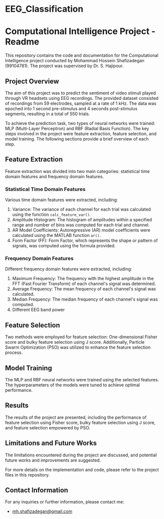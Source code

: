 # EEG_Classification
# Computational Intelligence Project - Readme

This repository contains the code and documentation for the Computational Intelligence project conducted by Mohammad Hossein Shafizadegan (99104781). The project was supervised by Dr. S. Hajipour.

## Project Overview

The aim of this project was to predict the sentiment of video stimuli played through VR headsets using EEG recordings. The provided dataset consisted of recordings from 59 electrodes, sampled at a rate of 1 kHz. The data was epoched into 1 second pre-stimulus and 4 seconds post-stimulus segments, resulting in a total of 550 trials.

To achieve the prediction task, two types of neural networks were trained: MLP (Multi-Layer Perceptron) and RBF (Radial Basis Function). The key steps involved in the project were feature extraction, feature selection, and model training. The following sections provide a brief overview of each step.

## Feature Extraction

Feature extraction was divided into two main categories: statistical time domain features and frequency domain features.

### Statistical Time Domain Features

Various time domain features were extracted, including:

1. Variance: The variance of each channel for each trial was calculated using the function `calc_feature_var()`.
2. Amplitude Histogram: The histogram of amplitudes within a specified range and number of bins was computed for each trial and channel.
3. AR Model Coefficients: Autoregressive (AR) model coefficients were calculated using the MATLAB function `ar()`.
4. Form Factor (FF): Form Factor, which represents the shape or pattern of signals, was computed using the formula provided.

### Frequency Domain Features

Different frequency domain features were extracted, including:

1. Maximum Frequency: The frequency with the highest amplitude in the FFT (Fast Fourier Transform) of each channel's signal was determined.
2. Average Frequency: The mean frequency of each channel's signal was calculated.
3. Median Frequency: The median frequency of each channel's signal was computed.
4. Different EEG band power

## Feature Selection

Two methods were employed for feature selection: One-dimensional Fisher score and bulky feature selection using J score. Additionally, Particle Swarm Optimization (PSO) was utilized to enhance the feature selection process.

## Model Training

The MLP and RBF neural networks were trained using the selected features. The hyperparameters of the models were tuned to achieve optimal performance.

## Results

The results of the project are presented, including the performance of feature selection using Fisher score, bulky feature selection using J score, and feature selection empowered by PSO.

## Limitations and Future Works

The limitations encountered during the project are discussed, and potential future works and improvements are suggested.

For more details on the implementation and code, please refer to the project files in this repository.

## Contact Information

For any inquiries or further information, please contact me:
- mh.shafizadegan@gmail.com